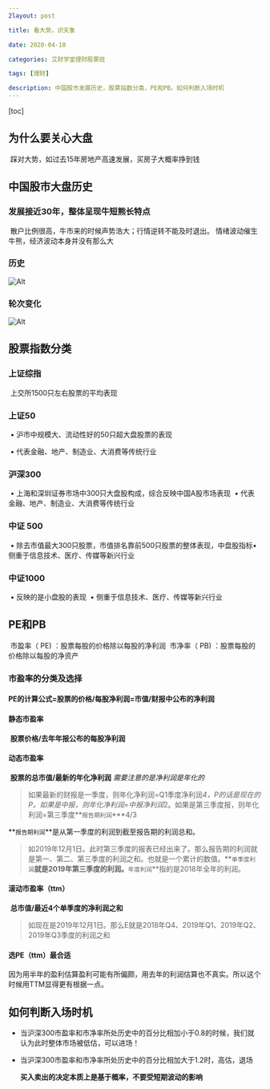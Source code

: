 ```yaml
---
2layout: post

title: 看大势，识天象

date: 2020-04-10

categories: 艾财学堂理财股票班

tags: [理财]

description: 中国股市发展历史，股票指数分类，PE和PB，如何判断入场时机
---
```


[toc]


## 为什么要关心大盘

​		踩对大势，如过去15年房地产高速发展，买房子大概率挣到钱

## 中国股市大盘历史

### 发展接近30年，整体呈现牛短熊长特点

​			散户比例很高，牛市来的时候声势浩大；行情逆转不能及时退出。
​			情绪波动催生牛熊，经济波动本身并没有那么大

### 历史

![Alt](https://user-images.githubusercontent.com/35519242/78982342-83fbad80-7b54-11ea-90a8-f771d49f98f5.png)

###  轮次变化

![Alt](https://user-images.githubusercontent.com/35519242/78982380-9a096e00-7b54-11ea-8077-4c4395c0e99c.png)



## 股票指数分类
### 上证综指
​		上交所1500只左右股票的平均表现

### 上证50 

​		• 沪市中规模大、流动性好的50只超大盘股票的表现

​		• 代表金融、地产、制造业、大消费等传统行业

### 沪深300 

​		• 上海和深圳证券市场中300只大盘股构成，综合反映中国A股市场表现
​		• 代表金融、地产、制造业、大消费等传统行业
### 中证 500 
​		• 除去市值最大300只股票，市值排名靠前500只股票的整体表现，中盘股指标
​		• 侧重于信息技术、医疗、传媒等新兴行业
### 中证1000 
​		• 反映的是小盘股的表现
​		• 侧重于信息技术、医疗、传媒等新兴行业
## PE和PB 
​		市盈率（ PE) ：股票每股的价格除以每股的净利润
​		市净率（ PB) ：股票每股的价格除以每股的净资产

###  市盈率的分类及选择
#### PE的计算公式=股票的价格/每股净利润=市值/财报中公布的净利润

#### 静态市盈率

​		**股票价格/去年年报公布的每股净利润**

#### 动态市盈率

​		**股票的总市值/最新的年化净利润** 
​		*需要注意的是净利润是年化的*

> 如果最新的财报是一季度，则年化净利润=Q1季度净利润*4，P的话是现在的P。如果是中报，则年化净利润=中报净利润*2。如果是第三季度报，则年化利润=第三季度**`报告期利润`***4/3

​	**`报告期利润`**是从第一季度的利润到截至报告期的利润总和。

> 如2019年12月1日。此时第三季度的报表已经出来了。那么报告期的利润就是第一、第二、第三季度的利润之和。也就是一个累计的数值。**`单季度利润`**就是2019年第三季度的利润。**`年度利润`**指的是2018年全年的利润。

#### 滚动市盈率（ttm）

​		**总市值/最近4个单季度的净利润之和**

> 如现在是2019年12月1日。那么E就是2018年Q4、2019年Q1、2019年Q2、2019年Q3季度的利润之和

#### 选PE（ttm）最合适 

因为用半年的盈利估算盈利可能有所偏颇，用去年的利润估算也不真实。所以这个时候用TTM显得更有根据一点。

## 如何判断入场时机

- 当沪深300市盈率和市净率所处历史中的百分比相加小于0.8的时候，我们就认为此时整体市场被低估，可以进场！

- 当沪深300市盈率和市净率所处历史中的百分比相加大于1.2时，高估，退场

  **买入卖出的决定本质上是基于概率，不要受短期波动的影响**